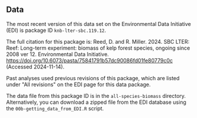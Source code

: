 ## Data

The most recent version of this data set on the Environmental Data Initiative (EDI) is package ID `knb-lter-sbc.119.12`.  

The full citation for this package is: Reed, D. and R. Miller. 2024. SBC LTER: Reef: Long-term experiment: biomass of kelp forest species, ongoing since 2008 ver 12. Environmental Data Initiative. https://doi.org/10.6073/pasta/75841791b57dc90086fd01fe80779c0c (Accessed 2024-11-14).  

Past analyses used previous revisions of this package, which are listed under "All revisions" on the EDI page for this data package.

The data file from this package ID is in the `all-species-biomass` directory. Alternatively, you can download a zipped file from the EDI database using the `00b-getting_data_from_EDI.R` script.